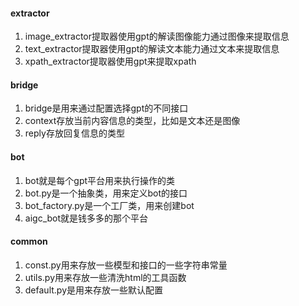 #### extractor
1. image_extractor提取器使用gpt的解读图像能力通过图像来提取信息
2. text_extractor提取器使用gpt的解读文本能力通过文本来提取信息
3. xpath_extractor提取器使用gpt来提取xpath

#### bridge
1. bridge是用来通过配置选择gpt的不同接口
2. context存放当前内容信息的类型，比如是文本还是图像
3. reply存放回复信息的类型

#### bot
1. bot就是每个gpt平台用来执行操作的类
2. bot.py是一个抽象类，用来定义bot的接口
3. bot_factory.py是一个工厂类，用来创建bot
4. aigc_bot就是钱多多的那个平台


#### common
1. const.py用来存放一些模型和接口的一些字符串常量
2. utils.py用来存放一些清洗html的工具函数
3. default.py是用来存放一些默认配置


